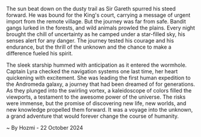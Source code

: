 
The sun beat down on the dusty trail as Sir Gareth spurred his steed forward. He was bound for the King's court, carrying a message of urgent import from the remote village. But the journey was far from safe. Bandit gangs lurked in the forests, and wild animals prowled the plains. Every night brought the chill of uncertainty as he camped under a star-filled sky, his senses alert for any danger. The journey tested his courage and his endurance, but the thrill of the unknown and the chance to make a difference fueled his spirit.

The sleek starship hummed with anticipation as it entered the wormhole. Captain Lyra checked the navigation systems one last time, her heart quickening with excitement. She was leading the first human expedition to the Andromeda galaxy, a journey that had been dreamed of for generations. As they plunged into the swirling vortex, a kaleidoscope of colors filled the viewports, a testament to the awesome power of the universe. The risks were immense, but the promise of discovering new life, new worlds, and new knowledge propelled them forward. It was a voyage into the unknown, a grand adventure that would forever change the course of humanity. 

~ By Hozmi - 22 October 2024
